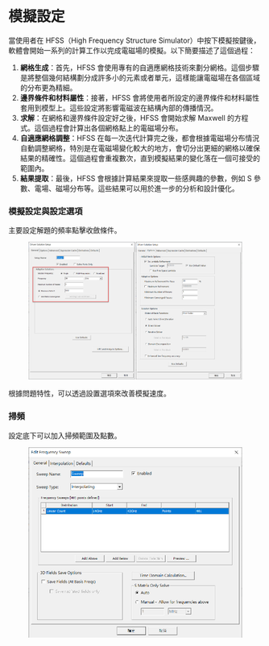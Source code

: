 # 模擬設定

當使用者在 HFSS（High Frequency Structure Simulator）中按下模擬按鍵後，軟體會開始一系列的計算工作以完成電磁場的模擬。以下簡要描述了這個過程：

1. **網格生成**：首先，HFSS 會使用專有的自適應網格技術來劃分網格。這個步驟是將整個幾何結構劃分成許多小的元素或者單元，這樣能讓電磁場在各個區域的分布更為精細。
2. **邊界條件和材料屬性**：接著，HFSS 會將使用者所設定的邊界條件和材料屬性套用到模型上。這些設定將影響電磁波在結構內部的傳播情況。
3. **求解**：在網格和邊界條件設定好之後，HFSS 會開始求解 Maxwell 的方程式。這個過程會計算出各個網格點上的電磁場分布。
4. **自適應網格調整**：HFSS 在每一次迭代計算完之後，都會根據電磁場分布情況自動調整網格，特別是在電磁場變化較大的地方，會切分出更細的網格以確保結果的精確性。這個過程會重複數次，直到模擬結果的變化落在一個可接受的範圍內。
5. **結果提取**：最後，HFSS 會根據計算結果來提取一些感興趣的參數，例如 S 參數、電場、磁場分布等。這些結果可以用於進一步的分析和設計優化。

### 模擬設定與設定選項

主要設定解題的頻率點擊收斂條件。

<figure><img src="../.gitbook/assets/image (14) (1).png" alt=""><figcaption></figcaption></figure>

根據問題特性，可以透過設置選項來改善模擬速度。

### 掃頻

設定底下可以加入掃頻範圍及點數。

<figure><img src="../.gitbook/assets/image (10) (2) (1).png" alt=""><figcaption></figcaption></figure>
